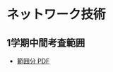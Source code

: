 # ネットワーク技術
## 1学期中間考査範囲
- [範囲分 PDF](https://drive.google.com/file/d/1c5sYIzAn-hriyQ69gw7uz7AzUl5EFQCR/view?usp=sharing)
